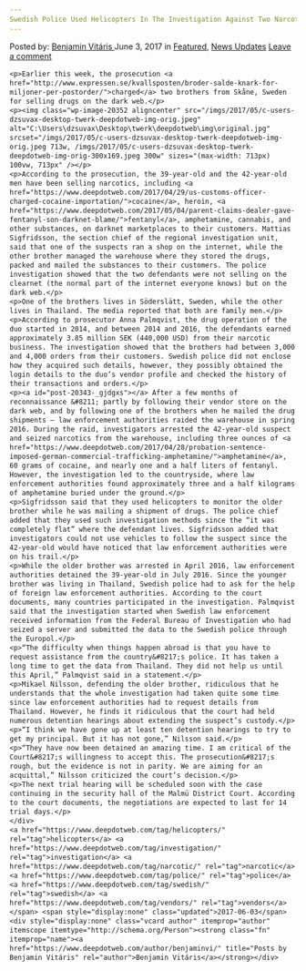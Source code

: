 ```yaml
---
Swedish Police Used Helicopters In The Investigation Against Two Narcotic Vendors
---
```

<article class="post-listing post-20343 post type-post status-publish format-standard has-post-thumbnail hentry  tag-helicopters tag-investigation tag-narcotic tag-police tag-swedish tag-vendors">
    <div class="post-inner">
        <span>Posted by: <a href="https://www.deepdotweb.com/author/benjaminvi/" title="">Benjamin Vitáris </a></span>
    <span>June 3, 2017</span>
    <span>in <a href="https://www.deepdotweb.com/category/deepdot-news/" rel="category tag">Featured</a>, <a href="https://www.deepdotweb.com/category/news-updates/" rel="category tag">News Updates</a></span>
    <span><a href="https://www.deepdotweb.com/2017/06/03/swedish-police-used-helicopters-investigation-two-narcotic-vendors/#respond">Leave a comment</a></span>
    </p>
    <div class="clear"></div>
    
    <p>Earlier this week, the prosecution <a href="http://www.expressen.se/kvallsposten/broder-salde-knark-for-miljoner-per-postorder/">charged</a> two brothers from Skåne, Sweden for selling drugs on the dark web.</p>
    <p><img class="wp-image-20352 aligncenter" src="/imgs/2017/05/c-users-dzsuvax-desktop-twerk-deepdotweb-img-orig.jpeg" alt="C:\Users\dzsuvax\Desktop\twerk\deepdotweb\img\original.jpg" srcset="/imgs/2017/05/c-users-dzsuvax-desktop-twerk-deepdotweb-img-orig.jpeg 713w, /imgs/2017/05/c-users-dzsuvax-desktop-twerk-deepdotweb-img-orig-300x169.jpeg 300w" sizes="(max-width: 713px) 100vw, 713px" /></p>
    <p>According to the prosecution, the 39-year-old and the 42-year-old men have been selling narcotics, including <a href="https://www.deepdotweb.com/2017/04/29/us-customs-officer-charged-cocaine-importation/">cocaine</a>, heroin, <a href="https://www.deepdotweb.com/2017/05/04/parent-claims-dealer-gave-fentanyl-son-darknet-blame/">fentanyl</a>, amphetamine, cannabis, and other substances, on darknet marketplaces to their customers. Mattias Sigfridsson, the section chief of the regional investigation unit, said that one of the suspects ran a shop on the internet, while the other brother managed the warehouse where they stored the drugs, packed and mailed the substances to their customers. The police investigation showed that the two defendants were not selling on the clearnet (the normal part of the internet everyone knows) but on the dark web.</p>
    <p>One of the brothers lives in Söderslätt, Sweden, while the other lives in Thailand. The media reported that both are family men.</p>
    <p>According to prosecutor Anna Palmqvist, the drug operation of the duo started in 2014, and between 2014 and 2016, the defendants earned approximately 3.85 million SEK (440,000 USD) from their narcotic business. The investigation showed that the brothers had between 3,000 and 4,000 orders from their customers. Swedish police did not enclose how they acquired such details, however, they possibly obtained the login details to the duo’s vendor profile and checked the history of their transactions and orders.</p>
    <p><a id="post-20343-_gjdgxs"></a> After a few months of reconnaissance &#8211; partly by following their vendor store on the dark web, and by following one of the brothers when he mailed the drug shipments – law enforcement authorities raided the warehouse in spring 2016. During the raid, investigators arrested the 42-year-old suspect and seized narcotics from the warehouse, including three ounces of <a href="https://www.deepdotweb.com/2017/04/28/probation-sentence-imposed-german-commercial-trafficking-amphetamine/">amphetamine</a>, 60 grams of cocaine, and nearly one and a half liters of fentanyl. However, the investigation led to the countryside, where law enforcement authorities found approximately three and a half kilograms of amphetamine buried under the ground.</p>
    <p>Sigfridsson said that they used helicopters to monitor the older brother while he was mailing a shipment of drugs. The police chief added that they used such investigation methods since the “it was completely flat” where the defendant lives. Sigfridsson added that investigators could not use vehicles to follow the suspect since the 42-year-old would have noticed that law enforcement authorities were on his trail.</p>
    <p>While the older brother was arrested in April 2016, law enforcement authorities detained the 39-year-old in July 2016. Since the younger brother was living in Thailand, Swedish police had to ask for the help of foreign law enforcement authorities. According to the court documents, many countries participated in the investigation. Palmqvist said that the investigation started when Swedish law enforcement received information from the Federal Bureau of Investigation who had seized a server and submitted the data to the Swedish police through the Europol.</p>
    <p>“The difficulty when things happen abroad is that you have to request assistance from the country&#8217;s police. It has taken a long time to get the data from Thailand. They did not help us until this April,” Palmqvist said in a statement.</p>
    <p>Mikael Nilsson, defending the older brother, ridiculous that he understands that the whole investigation had taken quite some time since law enforcement authorities had to request details from Thailand. However, he finds it ridiculous that the court had held numerous detention hearings about extending the suspect’s custody.</p>
    <p>“I think we have gone up at least ten detention hearings to try to get my principal. But it has not gone,” Nilsson said.</p>
    <p>“They have now been detained an amazing time. I am critical of the Court&#8217;s willingness to accept this. The prosecution&#8217;s rough, but the evidence is not in parity. We are aiming for an acquittal,” Nilsson criticized the court’s decision.</p>
    <p>The next trial hearing will be scheduled soon with the case continuing in the security hall of the Malmü District Court. According to the court documents, the negotiations are expected to last for 14 trial days.</p>
    </div>
    <a href="https://www.deepdotweb.com/tag/helicopters/" rel="tag">helicopters</a> <a href="https://www.deepdotweb.com/tag/investigation/" rel="tag">investigation</a> <a href="https://www.deepdotweb.com/tag/narcotic/" rel="tag">narcotic</a> <a href="https://www.deepdotweb.com/tag/police/" rel="tag">police</a> <a href="https://www.deepdotweb.com/tag/swedish/" rel="tag">swedish</a> <a href="https://www.deepdotweb.com/tag/vendors/" rel="tag">vendors</a></span> <span style="display:none" class="updated">2017-06-03</span>
    <div style="display:none" class="vcard author" itemprop="author" itemscope itemtype="http://schema.org/Person"><strong class="fn" itemprop="name"><a href="https://www.deepdotweb.com/author/benjaminvi/" title="Posts by Benjamin Vitáris" rel="author">Benjamin Vitáris</a></strong></div>
    
